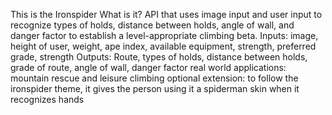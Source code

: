 This is the Ironspider
What is it?
API that uses image input and user input to recognize types of holds, distance between holds, angle of wall, and danger factor to establish a level-appropriate climbing beta. 
Inputs: image, height of user, weight, ape index, available equipment, strength, preferred grade, strength 
Outputs: Route, types of holds, distance between holds, grade of route, angle of wall, danger factor 
real world applications: mountain rescue and leisure climbing
optional extension: to follow the ironspider theme, it gives the person using it a spiderman skin when it recognizes hands
